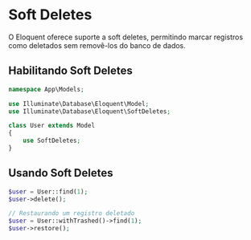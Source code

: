 # Soft Deletes

O Eloquent oferece suporte a soft deletes, permitindo marcar registros como deletados sem removê-los do banco de dados.

## Habilitando Soft Deletes

```php
namespace App\Models;

use Illuminate\Database\Eloquent\Model;
use Illuminate\Database\Eloquent\SoftDeletes;

class User extends Model
{
    use SoftDeletes;
}
```

## Usando Soft Deletes

```php
$user = User::find(1);
$user->delete();

// Restaurando um registro deletado
$user = User::withTrashed()->find(1);
$user->restore();
```
